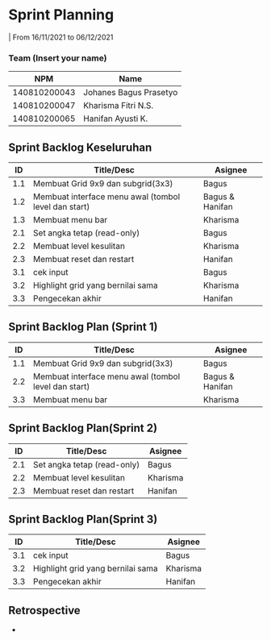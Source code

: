 # Sprint Planning 
| From 16/11/2021 to 06/12/2021

### Team (Insert your name)
| NPM           | Name                    |
| ------------- |-------------------------|
| 140810200043  | Johanes Bagus Prasetyo  |
| 140810200047  | Kharisma Fitri N.S.     |
| 140810200065  | Hanifan Ayusti K.       |

## Sprint Backlog Keseluruhan 
| ID  | Title/Desc | Asignee | 
| --- | ---------- | ------- | 
| 1.1 | Membuat Grid 9x9 dan subgrid(3x3) | Bagus | 
| 1.2 | Membuat interface menu awal (tombol level dan start) | Bagus & Hanifan | 
| 1.3 | Membuat menu bar | Kharisma |
| 2.1 | Set angka tetap (read-only) | Bagus|
| 2.2 | Membuat level kesulitan | Kharisma |
| 2.3 | Membuat reset dan restart  | Hanifan |
| 3.1 | cek input | Bagus |
| 3.2 | Highlight grid yang bernilai sama  | Kharisma |
| 3.3 | Pengecekan akhir| Hanifan |

## Sprint Backlog Plan (Sprint 1)
| ID  | Title/Desc | Asignee | 
| --- | ---------- | ------- | 
| 1.1 | Membuat Grid 9x9 dan subgrid(3x3) | Bagus | 
| 2.2 | Membuat interface menu awal (tombol level dan start) | Bagus & Hanifan | 
| 3.3 | Membuat menu bar | Kharisma |

## Sprint  Backlog Plan(Sprint 2)

| ID  | Title/Desc | Asignee | 
| --- | ---------- | ------- | 
| 2.1 | Set angka tetap (read-only) | Bagus| 
| 2.2 | Membuat level kesulitan |Kharisma |
| 2.3 | Membuat reset dan restart  | Hanifan | 

## Sprint  Backlog Plan(Sprint 3)
| ID  | Title/Desc | Asignee |
| --- | ---------- | ------- | 
| 3.1 | cek input | Bagus |
| 3.2 | Highlight grid yang bernilai sama  | Kharisma | 
| 3.3 | Pengecekan akhir| Hanifan | 


## Retrospective 
-
